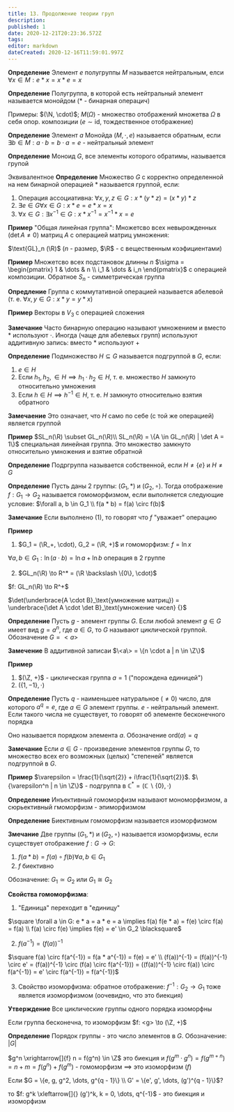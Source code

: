 ```yaml
---
title: 13. Продолжение теории груп
description: 
published: 1
date: 2020-12-21T20:23:36.572Z
tags: 
editor: markdown
dateCreated: 2020-12-16T11:59:01.997Z
---
```


**Определение** Элемент $e$ полугруппы $M$ называется нейтральным, елси $\forall x \in M: e*x = x * e = x$

**Определение** Полугруппа, в которой есть нейтральный элемент называется монойдом ($*$ - бинарная операцич)

Примеры: $(\N, \cdot)$; $M(\Omega)$ - множество отображений множетва $\Omega$ в себя опор. композиции ($e \sim \text{id}$, тождественное отображение)

**Определение** Элемент $a$ Монойда $(M, \cdot, e)$ называется обратным, если $\exists b \in M: a \cdot b = b \cdot a = e$ - нейтральный элемент

**Определение** Моноид $G$, все элементы которого обратимы, называется групой

Эквивалентное **Определение** Множество $G$ с корректно определенной на нем бинарной операцией $*$ называется группой, если:

1. Операция ассоциативна: $\forall x, y, z \in G: x * (y * z) = (x * y) * z$
2. $\exists e \in G \forall x \in G: x * e = e * x = x$
3. $\forall x \in G: \exists x^{-1} \in G: x * x^{-1} = x^{-1} * x = e$

**Пример** "Общая линейная группа": Множетсво всех невырожденных ($\det A \not= 0$) матриц $A$ с операцией матриц умножения:

$\text{GL}_n (\R)$ ($n$ - размер, $\R$ - с вещественным коэфициентами)

**Пример** Множетсво всех подстановок длинны $n$ $\sigma = \begin{pmatrix}
    1 & \dots & n \\
    i_1 & \dots & i_n
\end{pmatrix}$ с операцией композиции. Обратное $S_n$ - симметрическая группа

**Опредление** Группа с коммутативной операцией называется абелевой (т. е. $\forall x, y \in G: x * y = y * x$)

**Пример** Векторы в $V_3$ с операцией сложения

**Замечание** Часто бинарную операцию называют умножением и вместо $*$ используют $\cdot$. Иногда (чаще для абелевых групп) используют аддитивную запись: вместо $*$ используют $+$

**Определение** Подмножество $H \subseteq G$ называется подгруппой в $G$, если: 

1. $e \in H$
2. Если $h_1, h_2, \in H \implies h_1 \cdot h_2 \in H$, т. е. множество $H$ замкнуто относительно умножения
3. Если $h \in H \implies h^{-1} \in H$, т. е. $H$ замкнуто относительно взятия обратного

**Замечаение** Это означает, что $H$ само по себе (с той же операцией) является группой

**Пример** $SL_n(\R) \subset GL_n(\R)\\
SL_n(\R) = \{A \in GL_n(\R) | \det A = 1\}$ специальная линейная группа. Это множество замкнуто относительно умножения и взятие обратной

**Определение** Подргруппа называется собственной, если $H \not= \{e\}$ и $H \not= G$

**Определение** Пусть даны 2 группы: $(G_1, *)$ и $(G_2, \circ)$. Тогда отображение $f: G_1 \to G_2$ называется гомоморфизмом, если выполняется следующие условие: $\forall a, b \in G_1 \\
f(a * b) = f(a) \circ f(b)$

**Замечание** Если выполнено (1), то говорят что $f$ "уважает" операцию

**Пример** 
1. $G_1 = (\R_+, \cdot), G_2 = (\R, +)$ и гомоморфизм: $f = \ln x$

$\forall a, b \in G_1: \ln(a \cdot b) = \ln a + \ln b$ операция в 2 группе

2. $GL_n(\R) \to R^* = (\R \backslash \{0\}, \cdot)$

$f: GL_n(\R) \to R^+$

$\det(\underbrace{A \cdot B}_\text{умножение матриц}) = \underbrace{\det A \cdot \det B}_\text{умножение чисел} {}$

**Определение** Пусть $g$ - элемент группы $G$. Если любой элемент $g \in G$ имеет вид $g = a^n$, где $a \in G$, то $G$ называют циклической группой. Обозначение $G = <a>$

**Замечение** В аддитивной записаи $\<a\> = \{n \cdot a | n \in \Z\}$

**Пример**
1. $(\Z, +)$ - циклическая группа $a = 1$ ("порождена единицей")
2. $(\{1, -1\}, \cdot)$

**Определение** Пусть $q$ - наименьшее натуральное ($\not= 0$) число, для которого $a^q = e$, где $a \in G$ элемент группы. $e$ - нейтральный элемент. Если такого числа не существует, то говорят об элементе бесконечного порядка

Оно называется порядком элемента $a$. Обозначение $\text{ord}(a) = q$

**Замечание** Если $a \in G$ - произведение элементов группы $G$, то множество всех его возможных (целых) "степеней" является подгруппой в $G$.

**Пример** $\varepsilon = \frac{1}{\sqrt{2}} + i\frac{1}{\sqrt{2}}$. $\{\varepsilon^n | n \in \Z\}$ - подгруппа в $\mathbb{C}^* = (\mathbb{C} \backslash \{0\}, \cdot)$

**Определение** Инъективный гомоморфизм называют мономорфизмом, а сюрьективный гмоморфизм - эпиморфизмом

**Определение** Биективным гомоморфизм называется изоморфизмом

**Змечание** Две группы $(G_1, *)$ и $(G_2, \circ)$ называется изоморфизмы, если существует отображение $f: G \to G$:
1. $f(a * b) = f(a) \circ f(b) \forall a, b \in G_1$
2. $f$ биективно

Обозначение: $G_1 \simeq G_2$ или $G_1 \cong G_2$

**Свойства гомоморфизма**:
1. "Единица" переходит в "единицу"

$\square \forall a \in G: e * a = a * e = a \implies f(a) f(e * a) = f(e) \circ f(a) = f(a) \\
f(a) \circ f(e) \implies f(e) = e' \in G_2 \blacksquare$

2. $f(a^{-1}) = (f(a))^{-1} {}$

$\square f(a) \circ f(a^{-1}) = f(a * a^{-1}) = f(e) = e' \\
(f(a))^{-1} = (f(a))^{-1} \circ e' = (f(a))^{-1} \circ (f(a) \circ f(a^{-1})) = ((f(a))^{-1} \circ f(a)) \circ f(a^{-1}) = e' \circ f(a^{-1}) = f(a^{-1})$

3. Свойство изоморфизма: обратное отображение: $f^{-1}: G_2 \to G_1$ тоже является изоморфизмом (оочевидно, что это биекция)

**Утверждение** Все циклические группы одного порядка изоморфны

Если группа бесконечна, то изоморфизм $f: <g> \to (\Z, +)$

**Определение** Порядок группы - это число элементов в $G$. Обозначение: $|G|$

$g^n \xrightarrow[]{f} n = f(g^n) \in \Z$ это биекция и $f(g^m \cdot g^n) = f(g^{m + n}) = n + m = f(g^n) + f(g^m)$ - гомоморфизм $\implies$ это изоморфизм ($f$)

Если $G = \{e, g, g^2, \dots, g^{q - 1}\} \\
G' = \{e', g', \dots, (g')^{q - 1}\}$?

то $f: g^k \xleftarrow[]{} (g')^k, k = 0, \dots, q^{-1}$ - это биекция и изоморфизм